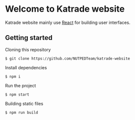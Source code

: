 # Welcome to Katrade website

Katrade website mainly use [React](https://github.com/facebook/react) for building user interfaces.

## Getting started

Cloning this repository

```
$ git clone https://github.com/NUTPEDTeam/katrade-website
```

Install dependencies

```
$ npm i
```

Run the project

```
$ npm start
```

Building static files

```
$ npm run build
```
